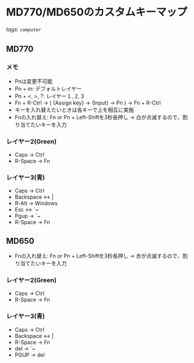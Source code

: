 # MD770/MD650のカスタムキーマップ

###### tags: `computer`

## MD770

### メモ
* Pnは変更不可能
* Pn + m: デフォルトレイヤー
* Pn + <, >, ?: レイヤー１, 2, 3
* Fn + R-Ctrl -> ( {Assign key} -> {Input} -> Pn ) -> Fn + R-Ctrl
* キーを入れ替えたいときは各キーで上を相互に実施
* Fnの入れ替え: Fn or Pn + Left-Shiftを3秒長押し -> 白が点滅するので、割り当てたいキーを入力

### レイヤー2(Green)
* Caps -> Ctrl
* R-Space -> Fn

### レイヤー3(青)
* Caps -> Ctrl
* Backspace <-> \|
* R-Alt -> Windows
* Esc <-> `~
* Pgup -> `~
* R-Space -> Fn


## MD650
* Fnの入れ替え: Fn or Pn + Left-Shiftを3秒長押し -> 赤が点滅するので、割り当てたいキーを入力

### レイヤー2(Green)
* Caps -> Ctrl
* R-Space -> Fn

### レイヤー3(青)
* Caps -> Ctrl
* Backspace <-> \|
* R-Space -> Fn
* del -> `~
* PGUP -> del